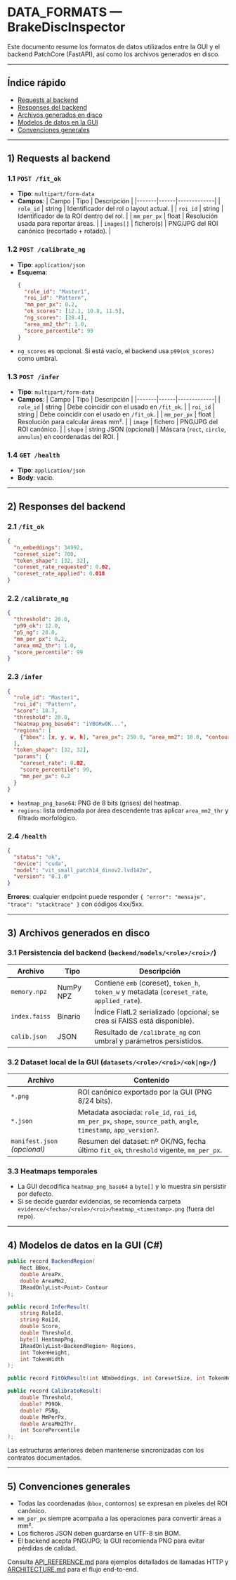 # DATA_FORMATS — BrakeDiscInspector

Este documento resume los formatos de datos utilizados entre la GUI y el backend PatchCore (FastAPI), así como los archivos generados en disco.

---

## Índice rápido

- [Requests al backend](#1-requests-al-backend)
- [Responses del backend](#2-responses-del-backend)
- [Archivos generados en disco](#3-archivos-generados-en-disco)
- [Modelos de datos en la GUI](#4-modelos-de-datos-en-la-gui-c)
- [Convenciones generales](#5-convenciones-generales)

---

## 1) Requests al backend

### 1.1 `POST /fit_ok`

- **Tipo**: `multipart/form-data`
- **Campos**:
  | Campo | Tipo | Descripción |
  |-------|------|-------------|
  | `role_id` | string | Identificador del rol o layout actual. |
  | `roi_id` | string | Identificador de la ROI dentro del rol. |
  | `mm_per_px` | float | Resolución usada para reportar áreas. |
  | `images[]` | fichero(s) | PNG/JPG del ROI canónico (recortado + rotado). |

### 1.2 `POST /calibrate_ng`

- **Tipo**: `application/json`
- **Esquema**:
  ```json
  {
    "role_id": "Master1",
    "roi_id": "Pattern",
    "mm_per_px": 0.2,
    "ok_scores": [12.1, 10.8, 11.5],
    "ng_scores": [28.4],
    "area_mm2_thr": 1.0,
    "score_percentile": 99
  }
  ```
- `ng_scores` es opcional. Si está vacío, el backend usa `p99(ok_scores)` como umbral.

### 1.3 `POST /infer`

- **Tipo**: `multipart/form-data`
- **Campos**:
  | Campo | Tipo | Descripción |
  |-------|------|-------------|
  | `role_id` | string | Debe coincidir con el usado en `/fit_ok`. |
  | `roi_id` | string | Debe coincidir con el usado en `/fit_ok`. |
  | `mm_per_px` | float | Resolución para calcular áreas mm². |
  | `image` | fichero | PNG/JPG del ROI canónico. |
  | `shape` | string JSON (opcional) | Máscara (`rect`, `circle`, `annulus`) en coordenadas del ROI. |

### 1.4 `GET /health`

- **Tipo**: `application/json`
- **Body**: vacío.

---

## 2) Responses del backend

### 2.1 `/fit_ok`
```json
{
  "n_embeddings": 34992,
  "coreset_size": 700,
  "token_shape": [32, 32],
  "coreset_rate_requested": 0.02,
  "coreset_rate_applied": 0.018
}
```

### 2.2 `/calibrate_ng`
```json
{
  "threshold": 20.0,
  "p99_ok": 12.0,
  "p5_ng": 28.0,
  "mm_per_px": 0.2,
  "area_mm2_thr": 1.0,
  "score_percentile": 99
}
```

### 2.3 `/infer`
```json
{
  "role_id": "Master1",
  "roi_id": "Pattern",
  "score": 18.7,
  "threshold": 20.0,
  "heatmap_png_base64": "iVBORw0K...",
  "regions": [
    {"bbox": [x, y, w, h], "area_px": 250.0, "area_mm2": 10.0, "contour": [[x1, y1], ...]}
  ],
  "token_shape": [32, 32],
  "params": {
    "coreset_rate": 0.02,
    "score_percentile": 99,
    "mm_per_px": 0.2
  }
}
```

- `heatmap_png_base64`: PNG de 8 bits (grises) del heatmap.
- `regions`: lista ordenada por área descendente tras aplicar `area_mm2_thr` y filtrado morfológico.

### 2.4 `/health`
```json
{
  "status": "ok",
  "device": "cuda",
  "model": "vit_small_patch14_dinov2.lvd142m",
  "version": "0.1.0"
}
```

**Errores**: cualquier endpoint puede responder `{ "error": "mensaje", "trace": "stacktrace" }` con códigos 4xx/5xx.

---

## 3) Archivos generados en disco

### 3.1 Persistencia del backend (`backend/models/<role>/<roi>/`)

| Archivo | Tipo | Descripción |
|---------|------|-------------|
| `memory.npz` | NumPy NPZ | Contiene `emb` (coreset), `token_h`, `token_w` y metadata (`coreset_rate`, `applied_rate`). |
| `index.faiss` | Binario | Índice FlatL2 serializado (opcional; se crea si FAISS está disponible). |
| `calib.json` | JSON | Resultado de `/calibrate_ng` con umbral y parámetros persistidos. |

### 3.2 Dataset local de la GUI (`datasets/<role>/<roi>/<ok|ng>/`)

| Archivo | Contenido |
|---------|-----------|
| `*.png` | ROI canónico exportado por la GUI (PNG 8/24 bits). |
| `*.json` | Metadata asociada: `role_id`, `roi_id`, `mm_per_px`, `shape`, `source_path`, `angle`, `timestamp`, `app_version?`. |
| `manifest.json` *(opcional)* | Resumen del dataset: nº OK/NG, fecha último `fit_ok`, `threshold` vigente, `mm_per_px`. |

### 3.3 Heatmaps temporales

- La GUI decodifica `heatmap_png_base64` a `byte[]` y lo muestra sin persistir por defecto.
- Si se decide guardar evidencias, se recomienda carpeta `evidence/<fecha>/<role>/<roi>/heatmap_<timestamp>.png` (fuera del repo).

---

## 4) Modelos de datos en la GUI (C#)

```csharp
public record BackendRegion(
    Rect BBox,
    double AreaPx,
    double AreaMm2,
    IReadOnlyList<Point> Contour
);

public record InferResult(
    string RoleId,
    string RoiId,
    double Score,
    double Threshold,
    byte[] HeatmapPng,
    IReadOnlyList<BackendRegion> Regions,
    int TokenHeight,
    int TokenWidth
);

public record FitOkResult(int NEmbeddings, int CoresetSize, int TokenHeight, int TokenWidth);

public record CalibrateResult(
    double Threshold,
    double? P99Ok,
    double? P5Ng,
    double MmPerPx,
    double AreaMm2Thr,
    int ScorePercentile
);
```

Las estructuras anteriores deben mantenerse sincronizadas con los contratos documentados.

---

## 5) Convenciones generales

- Todas las coordenadas (`bbox`, contornos) se expresan en píxeles del ROI canónico.
- `mm_per_px` siempre acompaña a las operaciones para convertir áreas a mm².
- Los ficheros JSON deben guardarse en UTF-8 sin BOM.
- El backend acepta PNG/JPG; la GUI recomienda PNG para evitar pérdidas de calidad.

Consulta [API_REFERENCE.md](API_REFERENCE.md) para ejemplos detallados de llamadas HTTP y [ARCHITECTURE.md](ARCHITECTURE.md) para el flujo end-to-end.

